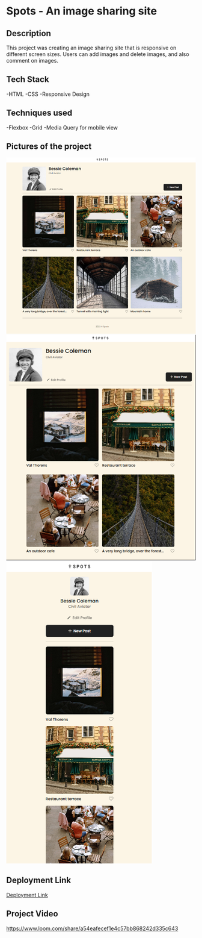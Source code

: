 # Spots - An image sharing site

## Description

This project was creating an image sharing site that is responsive on different screen sizes. Users can add images and delete images, and also comment on images.

## Tech Stack

-HTML
-CSS
-Responsive Design

## Techniques used

-Flexbox
-Grid
-Media Query for mobile view

## Pictures of the project

![Desktop view](<Screenshot 2025-01-11 214634.png>)
![Tablet view](<Screenshot 2025-01-11 214858.png>)
![Mobile view](<Screenshot 2025-01-11 214937.png>)

## Deployment Link

[Deployment Link](https://motz9.github.io/se_project_spots/)

## Project Video

https://www.loom.com/share/a54eafecef1e4c57bb868242d335c643
